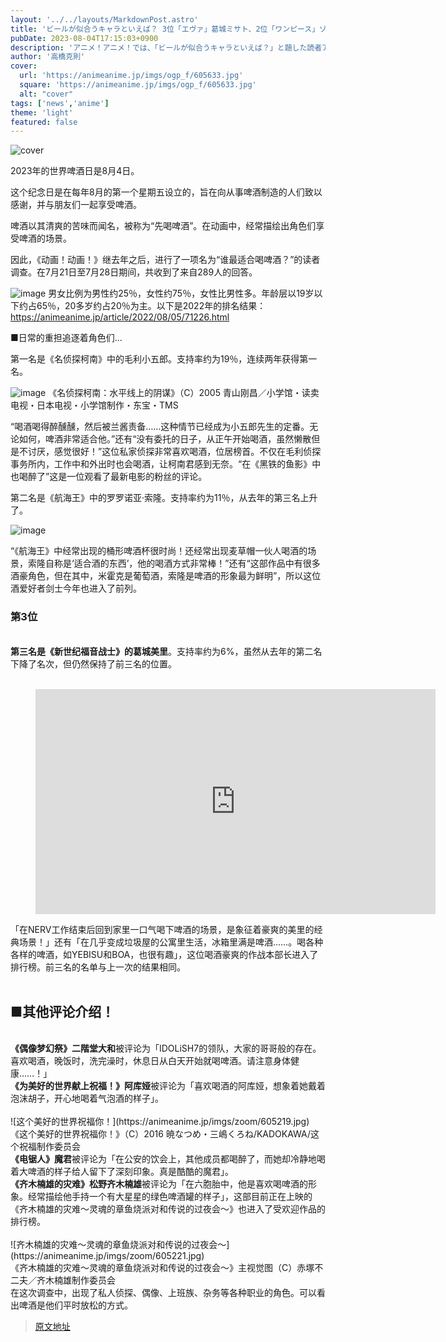 ```yaml
---
layout: '../../layouts/MarkdownPost.astro'
title: 'ビールが似合うキャラといえば？ 3位「エヴァ」葛城ミサト、2位「ワンピース」ゾロ、1位は「名探偵コナン」毛利小五郎 ＜23年版＞'
pubDate: 2023-08-04T17:15:03+0900
description: 'アニメ！アニメ！では、「ビールが似合うキャラといえば？」と題した読者アンケートを昨年に引き続き実施しました。結果を発表します。'
author: '高橋克則'
cover:
  url: 'https://animeanime.jp/imgs/ogp_f/605633.jpg'
  square: 'https://animeanime.jp/imgs/ogp_f/605633.jpg'
  alt: "cover"
tags: ['news','anime']
theme: 'light'
featured: false
---
```


![cover](https://animeanime.jp/imgs/ogp_f/605633.jpg)

2023年的世界啤酒日是8月4日。

这个纪念日是在每年8月的第一个星期五设立的，旨在向从事啤酒制造的人们致以感谢，并与朋友们一起享受啤酒。

啤酒以其清爽的苦味而闻名，被称为“先喝啤酒”。在动画中，经常描绘出角色们享受啤酒的场景。

因此，《动画！动画！》继去年之后，进行了一项名为“谁最适合喝啤酒？”的读者调查。在7月21日至7月28日期间，共收到了来自289人的回答。

![image](https://example.com/image.jpg)
男女比例为男性约25％，女性约75％，女性比男性多。年龄层以19岁以下约占65％，20多岁约占20％为主。以下是2022年的排名结果：<a href="https://animeanime.jp/article/2022/08/05/71226.html" rel="”nofollow”target=&quot;_blank&quot;">https://animeanime.jp/article/2022/08/05/71226.html</a>

■日常的重担追逐着角色们...

第一名是《名侦探柯南》中的毛利小五郎。支持率约为19％，连续两年获得第一名。

![image](https://animeanime.jp/imgs/zoom/605631.jpg)
《名侦探柯南：水平线上的阴谋》（C）2005 青山刚昌／小学馆・读卖电视・日本电视・小学馆制作・东宝・TMS

“喝酒喝得醉醺醺，然后被兰酱责备……这种情节已经成为小五郎先生的定番。无论如何，啤酒非常适合他。”还有“没有委托的日子，从正午开始喝酒，虽然懒散但是不讨厌，感觉很好！”这位私家侦探非常喜欢喝酒，位居榜首。不仅在毛利侦探事务所内，工作中和外出时也会喝酒，让柯南君感到无奈。“在《黑铁的鱼影》中也喝醉了”这是一位观看了最新电影的粉丝的评论。

第二名是《航海王》中的罗罗诺亚·索隆。支持率约为11％，从去年的第三名上升了。

![image](https://animeanime.jp/imgs/zoom/605632.jpg)

“《航海王》中经常出现的桶形啤酒杯很时尚！还经常出现麦草帽一伙人喝酒的场景，索隆自称是‘适合酒的东西’，他的喝酒方式非常棒！”还有“这部作品中有很多酒豪角色，但在其中，米霍克是葡萄酒，索隆是啤酒的形象最为鲜明”，所以这位酒爱好者剑士今年也进入了前列。
<h3 id="list03" class="subtitle">第3位</h3><br><span class="underline"><span style="font-weight:bold;">第三名是《新世纪福音战士》的葛城美里</span></span>。支持率约为6%，虽然从去年的第二名下降了名次，但仍然保持了前三名的位置。<br><br><figure class="ctms-editor-youtube"><iframe src="https://www.youtube.com/embed/pKQkBCyFAUI?rel=0" width="640" height="360" max-width="100%" frameborder="0" allow="accelerometer; autoplay; encrypted-media; gyroscope; picture-in-picture" allowfullscreen=""></iframe></figure>「在NERV工作结束后回到家里一口气喝下啤酒的场景，是象征着豪爽的美里的经典场景！」还有「在几乎变成垃圾屋的公寓里生活，冰箱里满是啤酒……。喝各种各样的啤酒，如YEBISU和BOA，也很有趣」，这位喝酒豪爽的作战本部长进入了排行榜。前三名的名单与上一次的结果相同。<br><br><h2 id="list04" class="title02" style="border-color:#61caff">■其他评论介绍！</h2><br><span style="font-weight:bold;">《偶像梦幻祭》二階堂大和</span>被评论为「IDOLiSH7的领队，大家的哥哥般的存在。喜欢喝酒，晚饭时，洗完澡时，休息日从白天开始就喝啤酒。请注意身体健康……！」<br><span style="font-weight:bold;">《为美好的世界献上祝福！》阿库娅</span>被评论为「喜欢喝酒的阿库娅，想象着她戴着泡沫胡子，开心地喝着气泡酒的样子」。<br><br>![这个美好的世界祝福你！](https://animeanime.jp/imgs/zoom/605219.jpg)<br><span class="cap txt-center">《这个美好的世界祝福你！》（C）2016 暁なつめ・三嶋くろね/KADOKAWA/这个祝福制作委员会</span><br><span style="font-weight:bold;">《电锯人》魔君</span>被评论为「在公安的饮会上，其他成员都喝醉了，而她却冷静地喝着大啤酒的样子给人留下了深刻印象。真是酷酷的魔君」。<br><span style="font-weight:bold;">《齐木楠雄的灾难》松野齐木楠雄</span>被评论为「在六胞胎中，他是喜欢喝啤酒的形象。经常描绘他手持一个有大星星的绿色啤酒罐的样子」，这部目前正在上映的《齐木楠雄的灾难～灵魂的章鱼烧派对和传说的过夜会～》也进入了受欢迎作品的排行榜。<br><br>![齐木楠雄的灾难～灵魂的章鱼烧派对和传说的过夜会～](https://animeanime.jp/imgs/zoom/605221.jpg)<br><span class="cap txt-center">《齐木楠雄的灾难～灵魂的章鱼烧派对和传说的过夜会～》主视觉图（C）赤塚不二夫／齐木楠雄制作委员会</span><br>在这次调查中，出现了私人侦探、偶像、上班族、杂务等各种职业的角色。可以看出啤酒是他们平时放松的方式。

>[原文地址](https://animeanime.jp/article/2023/08/04/79082.html)  